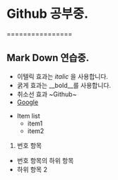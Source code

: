 # Github 공부중.
================
## Mark Down 연습중.

- 이텔릭 효과는 *italic* 을 사용합니다.
- 굵게 효과는 __bold__를 사용합니다.
- 취소선 효과 ~Github~
- [Google](https://google.com/)

* Item list
   - item1
   - item2
  
1. 번호 항목
- 번호 항목의 하위 항목
- 하위 항목 2
